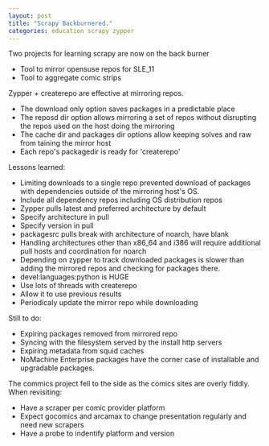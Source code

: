 ```yaml
---
layout: post
title: "Scrapy Backburnered."
categories: education scrapy zypper
---
```


Two projects for learning scrapy are now on the back burner

* Tool to mirror opensuse repos for SLE_11
* Tool to aggregate comic strips

Zypper + createrepo are effective at mirroring repos.
* The download only option saves packages in a predictable place
* The reposd dir option allows mirroring a set of repos without disrupting the repos used on the host doing the mirroring
* The cache dir and packages dir options allow keeping solves and raw from taining the mirror host
* Each repo's packagedir is ready for 'createrepo'

Lessons learned:
* Limiting downloads to a single repo prevented download of packages with dependencies outside of the mirroring host's OS.
 * Include all dependency repos including OS distribution repos
* Zypper pulls latest and preferred architecture by default
 * Specify architecture in pull
 * Specify version in pull
 * packagesrc pulls break with architecture of noarch, have blank
* Handling architectures other than x86_64 and i386 will require additional pull hosts and coordination for noarch
* Depending on zypper to track downloaded packages is slower than adding the mirrored repos and checking for packages there.
* devel:languages:python is HUGE
 * Use lots of threads with createrepo
 * Allow it to use previous results
 * Periodicaly update the mirror repo while downloading

Still to do:
* Expiring packages removed from mirrored repo
* Syncing with the filesystem served by the install http servers
* Expiring metadata from squid caches
 * NoMachine Enterprise packages have the corner case of installable and upgradable packages.

The commics project fell to the side as the comics sites are overly fiddly.
When revisiting:
* Have a scraper per comic provider platform
* Expect gocomics and arcamax to change presentation regularly and need new scrapers
* Have a probe to indentify platform and version
